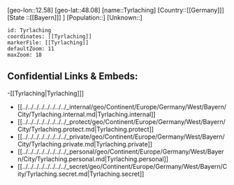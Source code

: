 ﻿---
location: [48.08,12.58]
mapzoom: [7,12] 
mapmarker: city 
type: City
tags:
- geo/City


SpocWebEntityId: 35072
isDeleted: false
confidential: public

---
[geo-lon::12.58]
[geo-lat::48.08]
[name::Tyrlaching]
[Country::[[Germany]]]
[State ::[[Bayern]]] ]
[Population::]
[Unknown::]


```leaflet
id: Tyrlaching
coordinates: [[Tyrlaching]]
markerFile: [[Tyrlaching]]
defaultZoom: 11 
maxZoom: 18
```


## Confidential Links & Embeds: 
-[[Tyrlaching|Tyrlaching]]] 
- [[../../../../../../../../_internal/geo/Continent/Europe/Germany/West/Bayern/City/Tyrlaching.internal.md|Tyrlaching.internal]] 
- [[../../../../../../../../_protect/geo/Continent/Europe/Germany/West/Bayern/City/Tyrlaching.protect.md|Tyrlaching.protect]] 
- [[../../../../../../../../_private/geo/Continent/Europe/Germany/West/Bayern/City/Tyrlaching.private.md|Tyrlaching.private]] 
- [[../../../../../../../../_personal/geo/Continent/Europe/Germany/West/Bayern/City/Tyrlaching.personal.md|Tyrlaching.personal]] 
- [[../../../../../../../../_secret/geo/Continent/Europe/Germany/West/Bayern/City/Tyrlaching.secret.md|Tyrlaching.secret]] 
